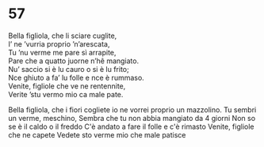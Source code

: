 # 57
  
Bella figliola, che li sciare cuglite,  
I’ ne ’vurria proprio ’n’arescata,  
Tu ’nu verme me pare sì arrapite,  
Pare che a quatto juorne n’hê mangiato.  
Nu’ saccio si è lu cauro o si è lu frito;  
Nce ghiuto a fa’ lu folle e nce è rummaso.  
Venite, figliole che ve ne rentennite,  
Verite ’stu vermo mio ca male pate.  

Bella figliola, che i fiori cogliete
io ne vorrei proprio un mazzolino.
Tu sembri un verme, meschino,
Sembra che tu non abbia mangiato da 4 giorni
Non so se è il caldo o il freddo
C'è andato a fare il folle e c'è rimasto
Venite, figliole che ne capete
Vedete sto verme mio che male patisce
